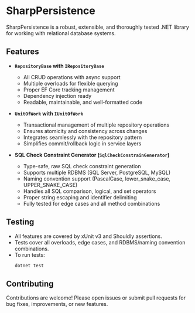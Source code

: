 # SharpPersistence

SharpPersistence is a robust, extensible, and thoroughly tested .NET library for working with relational database systems.

## Features

- **`RepositoryBase` with `IRepositoryBase`**

  - All CRUD operations with async support
  - Multiple overloads for flexible querying
  - Proper EF Core tracking management
  - Dependency injection ready
  - Readable, maintainable, and well-formatted code

- **`UnitOfWork` with `IUnitOfWork`**

  - Transactional management of multiple repository operations
  - Ensures atomicity and consistency across changes
  - Integrates seamlessly with the repository pattern
  - Simplifies commit/rollback logic in service layers

- **SQL Check Constraint Generator (`SqlCheckConstrainGenerator`)**
  - Type-safe, raw SQL check constraint generation
  - Supports multiple RDBMS (SQL Server, PostgreSQL, MySQL)
  - Naming convention support (PascalCase, lower_snake_case, UPPER_SNAKE_CASE)
  - Handles all SQL comparison, logical, and set operators
  - Proper string escaping and identifier delimiting
  - Fully tested for edge cases and all method combinations

## Testing

- All features are covered by xUnit v3 and Shouldly assertions.
- Tests cover all overloads, edge cases, and RDBMS/naming convention combinations.
- To run tests:
  ```bash
  dotnet test
  ```

## Contributing

Contributions are welcome! Please open issues or submit pull requests for bug fixes, improvements, or new features.
